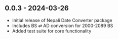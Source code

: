 ## 0.0.3 - 2024-03-26

- Initial release of Nepali Date Converter package
- Includes BS ⇄ AD conversion for 2000-2089 BS
- Added test suite for core functionality
